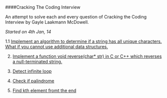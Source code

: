 ####Cracking The Coding Interview

An attempt to solve each and every question of Cracking the Coding Interview by Gayle Laakmann McDowell.

_Started on 4th Jan, 14_


1.1 [Implement an algorithm to determine if a string has all unique characters. What if you cannot use additional data structures.](https://github.com/prashishh/Cracking-The-Coding-Interview/tree/master/1.1%20OneDotOne)

2. [Implement a function void reverse(char* str) in C or C++ which reverses a null-terminated string.](https://github.com/prashishh/Cracking-The-Coding-Interview/tree/master/1.2%20OneDotTwo)

3. [Detect infinite loop]()
4. [Check if palindrome]()
5. [Find kth element fromt the end]()